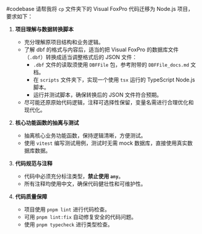 #codebase 请帮我将 `cp` 文件夹下的 Visual FoxPro 代码迁移为 Node.js 项目，要求如下：

1. **项目理解与数据转换脚本**

   * 充分理解原项目结构和业务逻辑。
   * 了解 dbf 的格式与内容后，适当的把 Visual FoxPro 的数据库文件（`.dbf`）转换成适当调整格式后的 JSON 文件：
      * `.dbf` 文件的读取须使用 `DBFFile` 包，参考附带的 `DBFFile_docs.md` 文档。
      * 在 `scripts` 文件夹下，实现一个使用 `tsx` 运行的 TypeScript Node.js 脚本。
      * 运行并测试脚本，确保转换后的 JSON 文件符合预期。
   * 尽可能还原原始代码逻辑，注释可选择性保留，变量名需进行合理优化和现代化。

2. **核心功能函数的抽离与测试**

   * 抽离核心业务功能函数，保持逻辑清晰，方便测试。
   * 使用 `vitest` 编写测试用例，测试时无需 mock 数据库，直接使用真实数据库数据。

3. **代码规范与注释**

   * 代码中必须充分标注类型，**禁止使用 `any`**。
   * 所有注释均使用中文，确保代码健壮性和可维护性。

4. **代码质量保障**

   * 项目使用 `pnpm lint` 进行代码检查。
   * 可用 `pnpm lint:fix` 自动修复安全的代码问题。
   * 使用 `pnpm typecheck` 进行类型检查。
